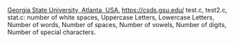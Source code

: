 [Georgia State University, Atlanta, USA.](https://catalogs.gsu.edu/preview_entity.php?catoid=4&ent_oid=231&returnto=562) https://csds.gsu.edu/
test.c, test2.c, stat.c: number of white spaces, 
Uppercase Letters, 
Lowercase Letters,
Number of words,
Number of spaces,
Number of vowels,
Number of digits, 
Number of special characters.
